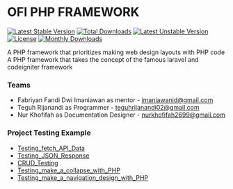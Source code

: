 # OFI PHP FRAMEWORK

[![Latest Stable Version](https://poser.pugx.org/ofitech/ofi-php-framework/v/stable)](https://packagist.org/packages/ofitech/ofi-php-framework)
[![Total Downloads](https://poser.pugx.org/ofitech/ofi-php-framework/downloads)](https://packagist.org/packages/ofitech/ofi-php-framework)
[![Latest Unstable Version](https://poser.pugx.org/ofitech/ofi-php-framework/v/unstable)](https://packagist.org/packages/ofitech/ofi-php-framework)
[![License](https://poser.pugx.org/ofitech/ofi-php-framework/license)](https://packagist.org/packages/ofitech/ofi-php-framework)
[![Monthly Downloads](https://poser.pugx.org/ofitech/ofi-php-framework/d/monthly)](https://packagist.org/packages/ofitech/ofi-php-framework)

<div>A PHP framework that prioritizes making web design layouts with PHP code</div>
<div>A PHP framework that takes the concept of the famous laravel and codeigniter framework</div>

### Teams 
<ul>
    <li>
        Fabriyan Fandi Dwi Imaniawan as mentor - <a href="mailto:imaniawanid@gmail.com">imaniawanid@gmail.com </a>
    </li>
    <li>
        Teguh Rijanandi as Programmer - <a href="mailto:teguhrijanandi02@gmail.com">teguhrijanandi02@gmail.com </a>
    </li>
    <li>
        Nur Khofifah as Documentation Designer - <a href="mailto:nurkhofifah2699@gmail.com">nurkhofifah2699@gmail.com </a>
    </li>
</ul>

### Project Testing Example

<ul>
    <li> <a href="https://github.com/teguh02/ofi-php-framework/tree/Testing_fetch_API_Data">Testing_fetch_API_Data</a> </li>
    <li> <a href="https://github.com/teguh02/ofi-php-framework/tree/Testing_JSON_Response"> Testing_JSON_Response</a> </li>
    <li> <a href="https://github.com/teguh02/ofi-php-framework/tree/CRUD_Testing">CRUD_Testing </a>
    <li> <a href='https://github.com/teguh02/ofi-php-framework/tree/Testing_make_a_collapse_with_PHP'>Testing_make_a_collapse_with_PHP</a> </li>
    <li> <a href="https://github.com/teguh02/ofi-php-framework/tree/Testing_make_a_navigation_design_with_PHP">Testing_make_a_navigation_design_with_PHP</a> </li>
</ul>